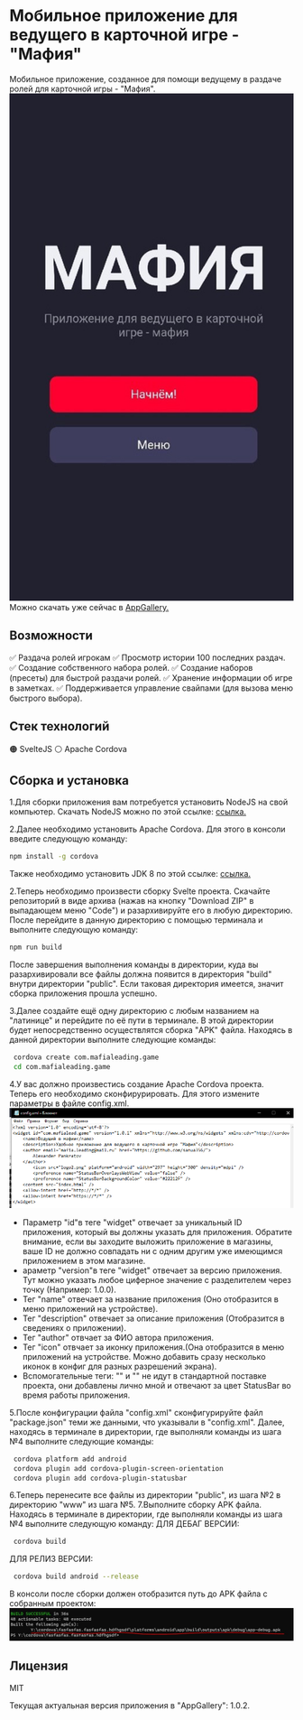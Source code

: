# Мобильное приложение для ведущего в карточной игре - "Мафия"

Мобильное приложение, созданное для помощи ведущему в раздаче ролей для карточной игры - "Мафия".
![image info](./MDImages/mainImg.jpg)
Можно скачать уже сейчас в [AppGallery.](https://clck.ru/sQtis)

## Возможности

✅ Раздача ролей игрокам
✅ Просмотр истории 100 последних раздач.
✅ Создание собственного набора ролей.
✅ Создание наборов (пресеты) для быстрой раздачи ролей.
✅ Хранение информации об игре в заметках.
✅ Поддерживается управление свайпами (для вызова меню быстрого выбора).

## Стек технологий
🟠 SvelteJS
⚪ Apache Cordova

## Сборка и установка

1.Для сборки приложения вам потребуется установить NodeJS на свой компьютер.
Скачать NodeJS можно по этой ссылке: [ссылка.](https://nodejs.org/ru/)

2.Далее необходимо установить Apache Cordova. 
Для этого в консоли введите следующую команду:
```sh
npm install -g cordova
```
Также необходимо установить JDK 8 по этой ссылке: [ссылка.](https://www.oracle.com/cis/java/technologies/javase/javase8-archive-downloads.html)

2.Теперь необходимо произвести сборку Svelte проекта.
Скачайте репозиторий в виде архива (нажав на кнопку "Download ZIP" в выпадающем меню "Code") и разархивируйте его в любую директорию.
После перейдите в данную директорию с помощью терминала и выполните следующую команду:
```sh
npm run build
```
После завершения выполнения команды в директории, куда вы разархивировали все файлы должна появится в директория "build" внутри директории "public". 
Если таковая директория имеется, значит сборка приложения прошла успешно.

3.Далее создайте ещё одну директорию с любым названием на "латинице" и перейдите по её пути в терминале.
В этой директории будет непосредственно осуществлятся сборка "APK" файла.
Находясь в данной директории выполните следующие команды:
```sh
 cordova create com.mafialeading.game
 cd com.mafialeading.game
```
4.У вас должно произвестись создание Apache Cordova проекта.
Теперь его необходимо сконфирурировать. Для этого измените параметры в файле config.xml.
![image info](./MDImages/configxml.png)
- Параметр "id"в теге "widget" отвечает за уникальный ID приложения, который вы должны указать для приложения. Обратите внимание, если вы заходите выложить приложение в магазины, ваше ID не должно совпадать ни с одним другим уже имеющимся приложением в этом магазине.
- араметр "version"в теге "widget" отвечает за версию приложения. Тут можно указать любое циферное значение с разделителем через точку (Например: 1.0.0).
- Тег "name" отвечает за название приложения (Оно отобразится в меню приложений на устройстве).
- Тег "description" отвечает за описание приложения (Отобразится в сведениях о приложении).
- Тег "author" отвчает за ФИО автора приложения.
- Тег "icon" отвчает за иконку приложения.(Она отобразится в меню приложений на устройстве. Можно добавить сразу несколько иконок в конфиг для разных разрешений экрана).
- Вспомогательные теги: "<preference name="StatusBarOverlaysWebView" value="false" />" и "<preference name="StatusBarBackgroundColor" value="#22212F" />" не идут в стандартной поставке проекта, они добавлены лично мной и отвечают за цвет StatusBar во время работы приложения.

5.После конфигурации файла "config.xml" сконфигурируйте файл "package.json" теми же данными, что указывали в "config.xml". 
Далее, находясь в терминале в директории, где выполняли команды из шага №4 выполните следующие команды:
```sh
 cordova platform add android
 cordova plugin add cordova-plugin-screen-orientation
 cordova plugin add cordova-plugin-statusbar
```

6.Теперь перенесите все файлы из директории "public", из шага №2 в директорию "www" из шага №5.
7.Выполните сборку APK файла. Находясь в терминале в директории, где выполняли команды из шага №4 выполните следующую команду:
ДЛЯ ДЕБАГ ВЕРСИИ:
```sh
 cordova build
```
ДЛЯ РЕЛИЗ ВЕРСИИ:
```sh
 cordova build android --release 
```
В консоли после сборки должен отобразится путь до APK файла с собранным проектом:
![image info](./MDImages/consolePath.jpg)

## Лицензия

MIT

Текущая актуальная версия приложения в "AppGallery": 1.0.2.